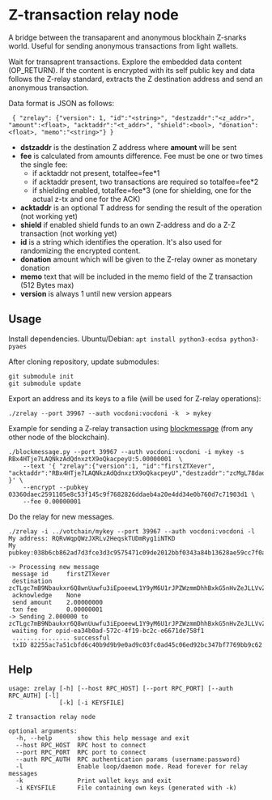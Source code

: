 # Z-transaction relay node

A bridge between the transaparent and anonymous blockhain Z-snarks world. Useful for sending anonymous transactions from light wallets.

Wait for transaprent transactions. Explore the embedded data content (OP\_RETURN). 
If the content is encrypted with its self public key and data follows the Z-relay standard, extracts the Z destination address and send an anonymous transaction.

Data format is JSON as follows:

```
 { "zrelay": {"version": 1, "id":"<string>", "destzaddr":"<z_addr>", "amount":<float>, "acktaddr":"<t_addr>", "shield":<bool>, "donation":<float>, "memo":"<string>"} }
```

+ **dstzaddr** is the destination Z address where **amount** will be sent
+ **fee** is calculated from amounts difference. Fee must be one or two times the single fee:
  + if acktaddr not present, totalfee=fee\*1
  + if acktaddr present, two transactions are required so totalfee=fee\*2
  + if shielding enabled, totalfee=fee\*3 (one for shielding, one for the actual z-tx and one for the ACK)
+ **acktaddr** is an optional T address for sending the result of the operation (not working yet)
+ **shield** if enabled shield funds to an own Z-address and do a Z-Z transaction (not working yet)
+ **id** is a string which identifies the operation. It's also used for randomizing the encrypted content.
+ **donation** amount which will be given to the Z-relay owner as monetary donation
+ **memo** text that will be included in the memo field of the Z transaction (512 Bytes max)
+ **version** is always 1 until new version appears

## Usage

Install dependencies. Ubuntu/Debian: `apt install python3-ecdsa python3-pyaes`

After cloning repository, update submodules:

```
git submodule init
git submodule update
```

Export an address and its keys to a file (will be used for Z-relay operations):

`./zrelay --port 39967 --auth vocdoni:vocdoni -k  > mykey`

Example for sending a Z-relay transaction using [blockmessage](https://github.com/vocdoni/blockmessage/) (from any other node of the blockchain).

```
./blockmessage.py --port 39967 --auth vocdoni:vocdoni -i mykey -s RBx4HTje7LAQNkzAdQdnxztX9oQkacpeyU:5.00000001  \
	--text '{ "zrelay":{"version":1, "id":"firstZTXever", "acktaddr":"RBx4HTje7LAQNkzAdQdnxztX9oQkacpeyU","destzaddr":"zcMgL78dad7iExP5YeYk4oeNhtzJ1Kvh9SqfzVC6vStEJhgPEadg6pTU1EWnhnR9NwF9EQ7RrbQnLuoWKSNcCfZu2kFufyA","amount":5} }' \
	--encrypt --pubkey 03360daec2591105e8c53f145c9f7682826ddaeb4a20e4dd34e0b760d7c71903d1 \
	--fee 0.00000001
```

Do the relay for new messages.

```
./zrelay -i ../votchain/mykey --port 39967 --auth vocdoni:vocdoni -l
My address: RQRvWqpQWzJXRLv2HeqskTUDmRyg1iNTKD
My pubkey:038b6cb862ad7d3fce3d3c9575471c09de2012bbf0343a84b13628ae59cc7f0a12

-> Processing new message
 message id     firstZTXever
 destination    zcTLgc7mB9Nbaukxr6Q8wnUuwfu3iEpoeewL1Y9yM6U1rJPZWzmmDhhBxkG5nHvZeJLLVvZL68h2UFDxjc6FxqE3qmjDvNx
 acknowledge    None
 send amount    2.00000000
 txn fee        0.00000001
-> Sending 2.000000 to zcTLgc7mB9Nbaukxr6Q8wnUuwfu3iEpoeewL1Y9yM6U1rJPZWzmmDhhBxkG5nHvZeJLLVvZL68h2UFDxjc6FxqE3qmjDvNx
 waiting for opid-ea34b0ad-572c-4f19-bc2c-e6671de758f1
 ................ successful
 txID 82255ac7a51cbfd6c40b9d9b9e0ad9c03fc0ad45c06ed92bc347bf7769bb9c62

```

## Help

```
usage: zrelay [-h] [--host RPC_HOST] [--port RPC_PORT] [--auth RPC_AUTH] [-l]
              [-k] [-i KEYSFILE]

Z transaction relay node

optional arguments:
  -h, --help       show this help message and exit
  --host RPC_HOST  RPC host to connect
  --port RPC_PORT  RPC port to connect
  --auth RPC_AUTH  RPC authentication params (username:password)
  -l               Enable loop/daemon mode. Read forever for relay messages
  -k               Print wallet keys and exit
  -i KEYSFILE      File containing own keys (generated with -k)
```

